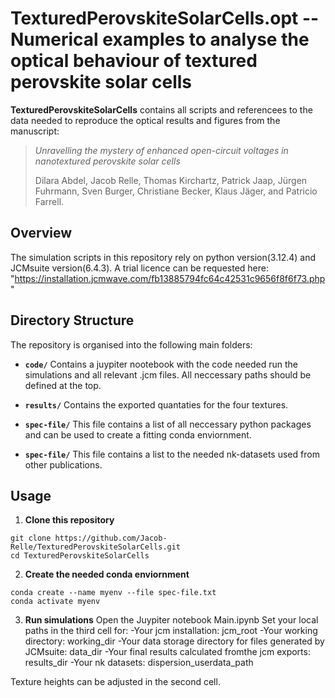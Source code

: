 # TexturedPerovskiteSolarCells.opt -- Numerical examples to analyse the optical behaviour of textured perovskite solar cells

**TexturedPerovskiteSolarCells** contains all scripts and referencees to the data needed to reproduce the optical results and figures from the manuscript:
> *Unravelling the mystery of enhanced open-circuit voltages in nanotextured perovskite solar cells*
> 
> Dilara Abdel, Jacob Relle, Thomas Kirchartz, Patrick Jaap, Jürgen Fuhrmann, Sven Burger, Christiane Becker, Klaus Jäger, and Patricio Farrell.

## Overview

The simulation scripts in this repository rely on python version(3.12.4) and JCMsuite version(6.4.3).
A trial licence can be requested here: "https://installation.jcmwave.com/fb13885794fc64c42531c9656f8f6f73.php"

## Directory Structure

The repository is organised into the following main folders:

- **`code/`**
  Contains a juypiter nootebook with the code needed run the simulations and all relevant .jcm files. All neccessary paths should be defined at the top.
   
- **`results/`**
 Contains the exported quantaties for the four textures.

- **`spec-file/`**
  This file contains a list of all neccessary python packages and can be used to create a fitting conda enviornment.

- **`spec-file/`**
  This file contains a list to the needed nk-datasets used from other publications.

## Usage

1. **Clone this repository**
```
git clone https://github.com/Jacob-Relle/TexturedPerovskiteSolarCells.git
cd TexturedPerovskiteSolarCells
```

2. **Create the needed conda enviornment**
```
conda create --name myenv --file spec-file.txt
conda activate myenv
```

3. **Run simulations**
Open the Juypiter notebook Main.ipynb
Set your local paths in the third cell for:
 -Your jcm installation: jcm_root 
 -Your working directory: working_dir 
 -Your data storage directory for files generated by JCMsuite: data_dir 
 -Your final results calculated fromthe jcm exports: results_dir
 -Your nk datasets: dispersion_userdata_path

Texture heights can be adjusted in the second cell.
